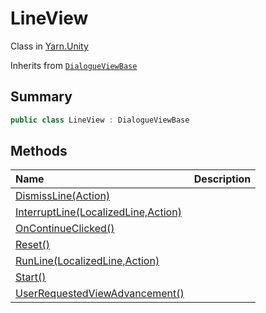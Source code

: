 # LineView

Class in [Yarn.Unity](/api/csharp/yarn.unity.md)

Inherits from [`DialogueViewBase`](/api/csharp/yarn.unity.dialogueviewbase.md)

## Summary



```csharp
public class LineView : DialogueViewBase
```

## Methods

|Name|Description|
|:---|:---|
|[DismissLine(Action)](/api/csharp/yarn.unity.lineview.dismissline.md)||
|[InterruptLine(LocalizedLine,Action)](/api/csharp/yarn.unity.lineview.interruptline.md)||
|[OnContinueClicked()](/api/csharp/yarn.unity.lineview.oncontinueclicked.md)||
|[Reset()](/api/csharp/yarn.unity.lineview.reset.md)||
|[RunLine(LocalizedLine,Action)](/api/csharp/yarn.unity.lineview.runline.md)||
|[Start()](/api/csharp/yarn.unity.lineview.start.md)||
|[UserRequestedViewAdvancement()](/api/csharp/yarn.unity.lineview.userrequestedviewadvancement.md)||


